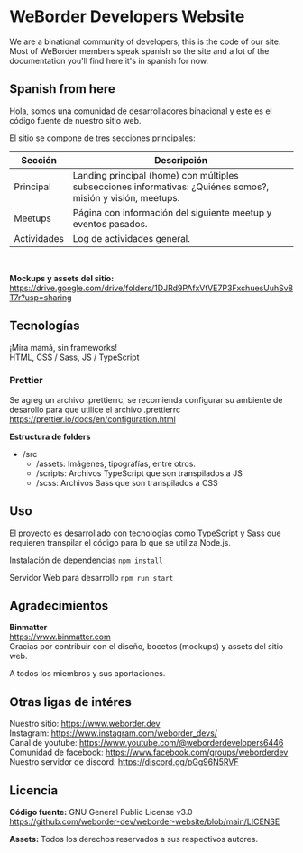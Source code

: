# WeBorder Developers Website

We are a binational community of developers, this is the code of our site.
Most of WeBorder members speak spanish so the site and a lot of the documentation you'll find here it's in spanish for now.

## Spanish from here

Hola, somos una comunidad de desarrolladores binacional y este es el código fuente de nuestro sitio web.

El sitio se compone de tres secciones principales:

| Sección     | Descripción                                                                                                  |
| ----------- | ------------------------------------------------------------------------------------------------------------ |
| Principal   | Landing principal (home) con múltiples subsecciones informativas: ¿Quiénes somos?, misión y visión, meetups. |
| Meetups     | Página con información del siguiente meetup y eventos pasados.                                               |
| Actividades | Log de actividades general.                                                                                  |

<br>

**Mockups y assets del sitio:**<br>
https://drive.google.com/drive/folders/1DJRd9PAfxVtVE7P3FxchuesUuhSv8T7r?usp=sharing
<br>

## Tecnologías

¡Mira mamá, sin frameworks!<br>
HTML, CSS / Sass, JS / TypeScript
<br>

### Prettier

Se agreg un archivo .prettierrc, se recomienda configurar su ambiente de desarollo para que utilice el archivo .prettierrc
https://prettier.io/docs/en/configuration.html

**Estructura de folders** <br>

-  /src
   -  /assets: Imágenes, tipografías, entre otros.
   -  /scripts: Archivos TypeScript que son transpilados a JS
   -  /scss: Archivos Sass que son transpilados a CSS

## Uso

El proyecto es desarrollado con tecnologías como TypeScript y Sass que requieren transpilar el código para lo que se utiliza Node.js.

Instalación de dependencias
`npm install`

Servidor Web para desarrollo
`npm run start`

## Agradecimientos

**Binmatter**<br>
https://www.binmatter.com<br>
Gracias por contribuir con el diseño, bocetos (mockups) y assets del sitio web.

A todos los miembros y sus aportaciones.
<br>

## Otras ligas de intéres

Nuestro sitio: https://www.weborder.dev<br>
Instagram: https://www.instagram.com/weborder_devs/<br />
Canal de youtube: https://www.youtube.com/@weborderdevelopers6446<br />
Comunidad de facebook: https://www.facebook.com/groups/weborderdev<br>
Nuestro servidor de discord: https://discord.gg/pGg96N5RVF<br>

## Licencia

**Código fuente:**
GNU General Public License v3.0<br>
https://github.com/weborder-dev/weborder-website/blob/main/LICENSE

**Assets:**
Todos los derechos reservados a sus respectivos autores.
